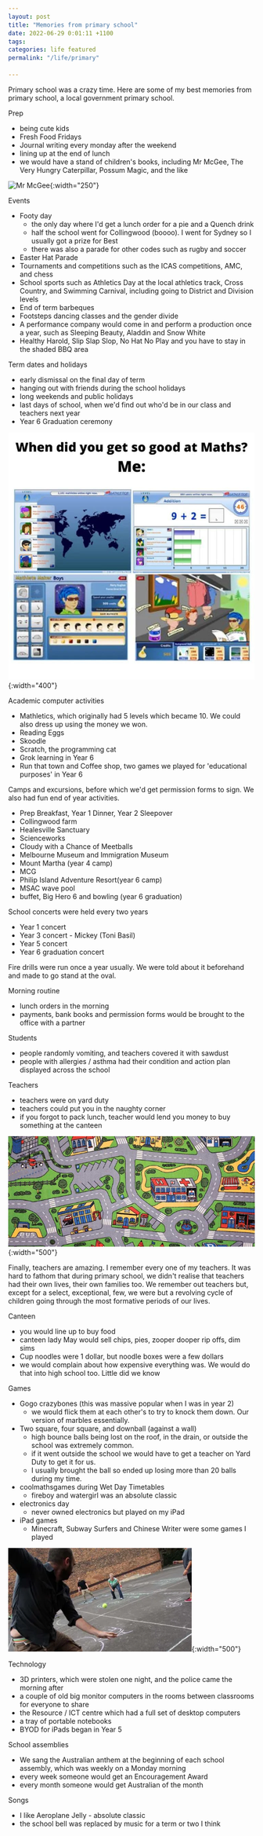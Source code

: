 ```yaml
---
layout: post
title: "Memories from primary school"
date: 2022-06-29 0:01:11 +1100
tags: 
categories: life featured
permalink: "/life/primary"

---
```


Primary school was a crazy time. Here are some of my best memories from primary school, a local government primary school.

Prep
- being cute kids
- Fresh Food Fridays
- Journal writing every monday after the weekend
- lining up at the end of lunch
- we would have a stand of children's books, including Mr McGee, The Very Hungry Caterpillar, Possum Magic, and the like

![Mr McGee](/assets/nostalgia/mr_mcgee.png){:width="250"}

Events
- Footy day
    - the only day where I'd get a lunch order for a pie and a Quench drink
    - half the school went for Collingwood (boooo). I went for Sydney so I usually got a prize for Best 
    - there was also a parade for other codes such as rugby and soccer
- Easter Hat Parade
- Tournaments and competitions such as the ICAS competitions, AMC, and chess
- School sports such as Athletics Day at the local athletics track, Cross Country, and Swimming Carnival, including going to District and Division levels
- End of term barbeques
- Footsteps dancing classes and the gender divide
- A performance company would come in and perform a production once a year, such as Sleeping Beauty, Aladdin and Snow White
- Healthy Harold, Slip Slap Slop, No Hat No Play and you have to stay in the shaded BBQ area

Term dates and holidays
- early dismissal on the final day of term
- hanging out with friends during the school holidays
- long weekends and public holidays
- last days of school, when we'd find out who'd be in our class and teachers next year 
- Year 6 Graduation ceremony

![Mathletics](/assets/nostalgia/mathletics.jpg){:width="400"}  

Academic computer activities
- Mathletics, which originally had 5 levels which became 10. We could also dress up using the money we won.
- Reading Eggs
- Skoodle
- Scratch, the programming cat
- Grok learning in Year 6
- Run that town and Coffee shop, two games we played for 'educational purposes' in Year 6

Camps and excursions, before which we'd get permission forms to sign. We also had fun end of year activities.
- Prep Breakfast, Year 1 Dinner, Year 2 Sleepover
- Collingwood farm
- Healesville Sanctuary
- Scienceworks
- Cloudy with a Chance of Meetballs
- Melbourne Museum and Immigration Museum
- Mount Martha (year 4 camp)
- MCG
- Philip Island Adventure Resort(year 6 camp)
- MSAC wave pool 
- buffet, Big Hero 6 and bowling (year 6 graduation)


School concerts were held every two years
- Year 1 concert
- Year 3 concert - Mickey (Toni Basil)
- Year 5 concert
- Year 6 graduation concert

Fire drills were run once a year usually. We were told about it beforehand and made to go stand at the oval.

Morning routine
- lunch orders in the morning
- payments, bank books and permission forms would be brought to the office with a partner

Students
- people randomly vomiting, and teachers covered it with sawdust
- people with allergies / asthma had their condition and action plan displayed across the school

Teachers
- teachers were on yard duty
- teachers could put you in the naughty corner
- if you forgot to pack lunch, teacher would lend you money to buy something at the canteen

![](/assets/nostalgia/road_map.jpg){:width="500"}

Finally, teachers are amazing. I remember every one of my teachers. It was hard to fathom that during primary school, we didn't realise that teachers had their own lives, their own families too. We remember out teachers but, except for a select, exceptional, few, we were but a revolving cycle of children going through the most formative periods of our lives.

Canteen
- you would line up to buy food
- canteen lady May would sell chips, pies, zooper dooper rip offs, dim sims
- Cup noodles were 1 dollar, but noodle boxes were a few dollars
- we would complain about how expensive everything was. We would do that into high school too. Little did we know

Games
- Gogo crazybones (this was massive popular when I was in year 2)
    - we would flick them at each other's to try to knock them down. Our version of marbles essentially.
- Two square, four square, and downball (against a wall)
    - high bounce balls being lost on the roof, in the drain, or outside the school was extremely common.
    - if it went outside the school we would have to get a teacher on Yard Duty to get it for us.
    - I usually brought the ball so ended up losing more than 20 balls during my time.
- coolmathsgames during Wet Day Timetables
    - fireboy and watergirl was an absolute classic
- electronics day
    - never owned electronics but played on my iPad
- iPad games
    - Minecraft, Subway Surfers and Chinese Writer were some games I played

![Four Square](/assets/nostalgia/four_square.webp){:width="500"}

Technology
- 3D printers, which were stolen one night, and the police came the morning after
- a couple of old big monitor computers in the rooms between classrooms for everyone to share
- the Resource / ICT centre which had a full set of desktop computers
- a tray of portable notebooks
- BYOD for iPads began in Year 5

School assemblies
- We sang the Australian anthem at the beginning of each school assembly, which was weekly on a Monday morning
- every week someone would get an Encouragement Award
- every month someone would get Australian of the month

Songs
- I like Aeroplane Jelly - absolute classic
- the school bell was replaced by music for a term or two I think